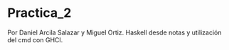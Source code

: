 # Practica_2
Por Daniel Arcila Salazar y Miguel Ortiz. Haskell desde notas y utilización del cmd con GHCI.
